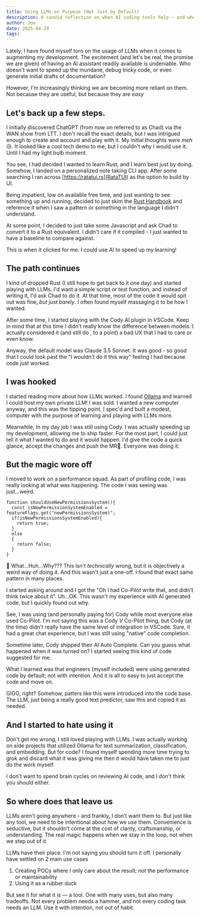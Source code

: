 ```yaml
---
title: Using LLMs on Purpose (Not Just by Default)
description: A candid reflection on when AI coding tools help — and when they quietly make things worse.
author: Joe
date: 2025-04-29
tags:
---
```

Lately, I have found myself torn on the usage of LLMs when it comes to augmenting my development. The excitement (and let's be real, the promise we are given) of having an AI assistant readily available is undeniable. Who doesn't want to speed up the mundane, debug tricky code, or even generate initial drafts of documentation?

However, I'm increasingly thinking we are becoming more reliant on them. Not because they are useful, but because they are *easy*

## Let's back up a few steps.

I initially discovered ChatGPT (from now on referred to as Chad) via the WAN show from LTT. I don't recall the exact details, but I was intrigued enough to create and account and play with it. My initial thoughts were _meh_ 😒. It looked like a cool tech demo to me, but I couldn't why I would use it. Until I had my light bulb moment.

You see, I had decided I wanted to learn Rust, and I learn best just by doing. Somehow, I landed on a personalized note taking CLI app. After some searching I ran across [https://ratatui.rs](RataTUI) as the option to build by UI.

Being impatient, low on available free time, and just wanting to see something up and running, decided to just skim the [Rust Handbook](https://doc.rust-lang.org/stable/book/) and reference it when I saw a pattern or something in the language I didn't understand.

At some point, I decided to just take some Javascript and ask Chad to convert it to a Rust equivalent. I didn't care if it compiled - I just wanted to have a baseline to compare against.

This is when it clicked for me. I could use AI to speed up my learning!

## The path continues
I kind of dropped Rust (I still hope to get back to it one day) and started playing with LLMs. I'd want a simple script or test function, and instead of writing it, I'd ask Chad to do it. At that time, most of the code it would spit out was fine, _but just barely_. I often found myself massaging it to be how I wanted.

After some time, I started playing with the Cody AI plugin in VSCode. Keep in mind that at this time I didn't really know the difference between models. I actually considered it (and still do , to a point) a bad UX that I had to care or even know.

Anyway, the default model was Claude 3.5 Sonnet. It was good - so good that I could look past the "I wouldn't do it this way" feeling I had because code just worked.

## I was hooked
I started reading more about how LLMs worked. I found [Ollama](https://ollama.com) and learned I could host my own private LLM! I was sold. I wanted a new computer anyway, and this was the tipping point. I spec'd and built a modest,  computer with the purpose of learning and playing with LLMs more.

Meanwhile, In my day job I was still using Cody. I was actually speeding up my development, allowing me to ship faster. For the most part, I could just tell it what I wanted to do and it would happen. I'd give the code a quick glance, accept the changes and push the MR💪. Everyone was doing it.

## But the magic wore off
I moved to work on a performance squad. As part of profiling code, I was really looking at what was happening. The code I was seeing was just...weird.
```
function shouldUseNewPermissionsSystem(){
  const isNewPermissionSystemEnabled = featureFlags.get("newPermissionsSystem)";
  if(isNewPermissionsSystemEnabled){
    return true;
  }
  else
  {
    return false;
  }
}
```

🤨
What...Huh...Why???  This isn't _technically_ wrong, but it is objectively a weird way of doing it. And this wasn't just a one-off. I found that exact same pattern in many places.

I started asking around and I got the "Oh I had Co-Pilot write that, and didn't think twice about it". Uh...OK. This wasn't my experience with AI generated code, but I quickly found out why.

See, I was using (and personally paying for) Cody while most everyone else used Co-Pilot. I'm not saying this was a Cody _V_ Co-Pilot thing, but Cody (at the time) didn't really have the same level of integration in VSCode. Sure, it had a great chat experience, but I was still using "native"  code completion.

Sometime later, Cody shipped their AI Auto Complete. Can you guess what happened when it was turned on? I started seeing this kind of code suggested for me.

What I learned was that engineers (myself included) were using generated code by default; not with intention. And it is all to easy to just accept the code and move on.

GIGO, right? Somehow, patters like this were introduced into the code base. The LLM, just being a really good text predictor, saw this and copied it as needed.


## And I started to hate using it
Don't get me wrong, I still loved playing with LLMs. I was actually working on side projects that utilized Ollama for text summarization, classification, and embedding. But for code? I found myself spending more time trying to grok and discard what it was giving me then it would have taken me to just do the work myself.

I don't want to spend brain cycles on reviewing AI code, and I don't think you should either.

## So where does that leave us
LLMs aren’t going anywhere - and frankly, I don’t want them to. But just like any tool, we need to be intentional about how we use them. Convenience is seductive, but it shouldn’t come at the cost of clarity, craftsmanship, or understanding. The real magic happens when we stay in the loop, not when we step out of it.

 LLMs have their place. I'm not saying you should turn it off. I personally have settled on 2 main use cases
1. Creating POCs where I only care about the result; not the performance or maintainability
2. Using it as a rubber duck

But see it for what it is — a tool. One with many uses, but also many tradeoffs. Not every problem needs a hammer, and not every coding task needs an LLM. Use it with intention, not out of habit.
